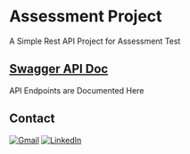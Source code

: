 # Assessment Project
A Simple Rest API Project for Assessment Test

## [Swagger API Doc][swagger-url]
API Endpoints are Documented Here

## Contact

[![Gmail][gmail-shield]][email-address]
[![LinkedIn][linkedin-shield]][linkedin-url]

<!-- MARKDOWN LINKS & IMAGES -->
<!-- https://www.markdownguide.org/basic-syntax/#reference-style-links -->
[linkedin-shield]: https://img.shields.io/badge/-LinkedIn-black.svg?style=for-the-badge&logo=linkedin&colorB=555
[linkedin-url]: https://www.linkedin.com/in/dipanjalmaitra/
[gmail-shield]: https://img.shields.io/badge/Gmail-D14836?style=for-the-badge&logo=gmail&logoColor=white
[email-address]: mailto:dipanjalmaitra@gmail.com
[swagger-url]: http://localhost:8080/swagger-ui.html
